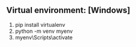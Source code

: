 ## Virtual environment: [Windows]
1. pip install virtualenv 
2. python -m venv myenv
3. myenv\Scripts\activate



